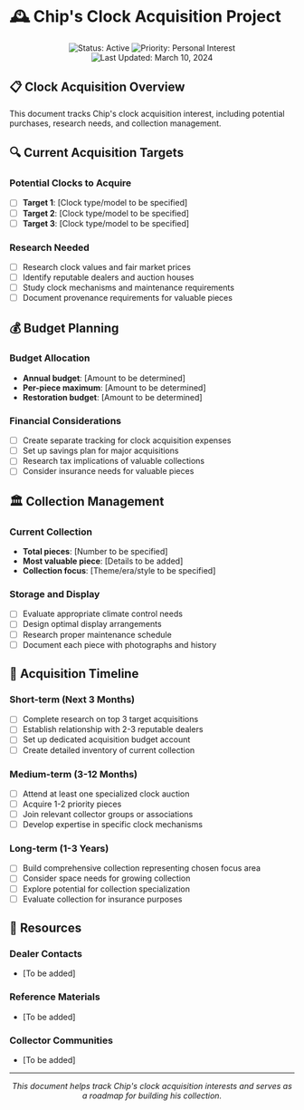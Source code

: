# 🕰️ Chip's Clock Acquisition Project

<div align="center">
  <img src="https://img.shields.io/badge/Status-Active-brightgreen" alt="Status: Active">
  <img src="https://img.shields.io/badge/Priority-Personal_Interest-blue" alt="Priority: Personal Interest">
  <img src="https://img.shields.io/badge/Last_Updated-March_10_2024-blue" alt="Last Updated: March 10, 2024">
</div>

## 📋 Clock Acquisition Overview

This document tracks Chip's clock acquisition interest, including potential purchases, research needs, and collection management.

## 🔍 Current Acquisition Targets

### Potential Clocks to Acquire
- [ ] **Target 1**: [Clock type/model to be specified]
- [ ] **Target 2**: [Clock type/model to be specified]
- [ ] **Target 3**: [Clock type/model to be specified]

### Research Needed
- [ ] Research clock values and fair market prices
- [ ] Identify reputable dealers and auction houses
- [ ] Study clock mechanisms and maintenance requirements
- [ ] Document provenance requirements for valuable pieces

## 💰 Budget Planning

### Budget Allocation
- **Annual budget**: [Amount to be determined]
- **Per-piece maximum**: [Amount to be determined]
- **Restoration budget**: [Amount to be determined]

### Financial Considerations
- [ ] Create separate tracking for clock acquisition expenses
- [ ] Set up savings plan for major acquisitions
- [ ] Research tax implications of valuable collections
- [ ] Consider insurance needs for valuable pieces

## 🏛️ Collection Management

### Current Collection
- **Total pieces**: [Number to be specified]
- **Most valuable piece**: [Details to be added]
- **Collection focus**: [Theme/era/style to be specified]

### Storage and Display
- [ ] Evaluate appropriate climate control needs
- [ ] Design optimal display arrangements
- [ ] Research proper maintenance schedule
- [ ] Document each piece with photographs and history

## 📅 Acquisition Timeline

### Short-term (Next 3 Months)
- [ ] Complete research on top 3 target acquisitions
- [ ] Establish relationship with 2-3 reputable dealers
- [ ] Set up dedicated acquisition budget account
- [ ] Create detailed inventory of current collection

### Medium-term (3-12 Months)
- [ ] Attend at least one specialized clock auction
- [ ] Acquire 1-2 priority pieces
- [ ] Join relevant collector groups or associations
- [ ] Develop expertise in specific clock mechanisms

### Long-term (1-3 Years)
- [ ] Build comprehensive collection representing chosen focus area
- [ ] Consider space needs for growing collection
- [ ] Explore potential for collection specialization
- [ ] Evaluate collection for insurance purposes

## 🔗 Resources

### Dealer Contacts
- [To be added]

### Reference Materials
- [To be added]

### Collector Communities
- [To be added]

---

<div align="center">
  <p><i>This document helps track Chip's clock acquisition interests and serves as a roadmap for building his collection.</i></p>
</div> 